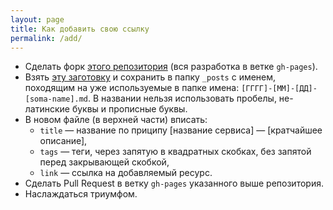```yaml
---
layout: page
title: Как добавить свою ссылку
permalink: /add/
---
```


- Сделать форк [этого репозитория](https://github.com/nicothin/htmllinks/tree/gh-pages) (вся разработка  в ветке `gh-pages`).
- Взять [эту заготовку](https://github.com/nicothin/htmllinks/blob/gh-pages/NEW_LINK.md) и сохранить в папку `_posts` с именем, походящим на уже используемые в папке имена: `[ГГГГ]-[ММ]-[ДД]-[soma-name].md`. В названии нельзя использовать пробелы, не-латинские буквы и прописные буквы.
- В новом файле (в верхней части) вписать:
  - `title` — название по приципу [название сервиса] — [кратчайшее описание], 
  - `tags` — теги, через запятую в квадратных скобках, без запятой перед закрывающей скобкой, 
  - `link` — ссылка на добавляемый ресурс.
- Сделать Pull Request в ветку `gh-pages` указанного выше репозитория.
- Наслаждаться триумфом. 
